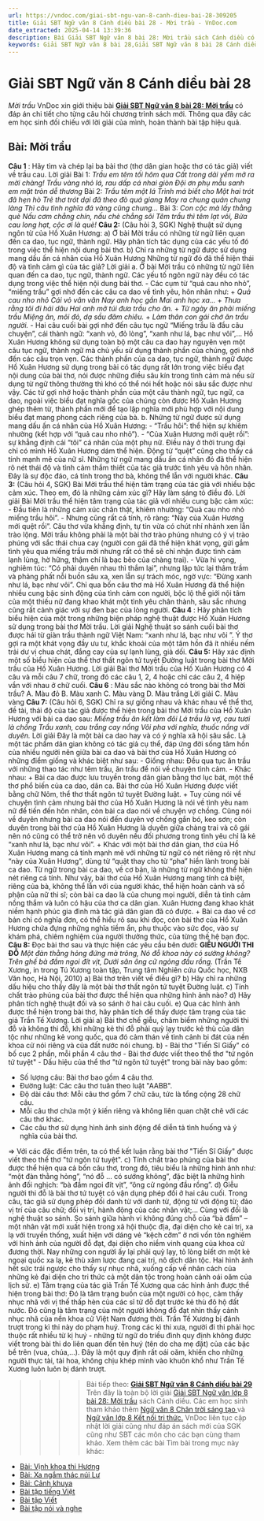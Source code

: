 ```yaml
---
url: https://vndoc.com/giai-sbt-ngu-van-8-canh-dieu-bai-28-309205
title: Giải SBT Ngữ văn 8 Cánh diều bài 28 - Mời trầu - VnDoc.com
date_extracted: 2025-04-14 13:39:36
description: Bài Giải SBT Ngữ văn 8 bài 28: Mời trầu sách Cánh diều có đáp án chi tiết cho các bạn cùng tham khảo.
keywords: Giải SBT Ngữ văn 8 bài 28,Giải SBT Ngữ văn 8 bài 28 Cánh diều,Giải sách bài tập Ngữ văn CD lớp 8,Ngữ văn lớp 8 Cánh diều,giải bài tập ngữ văn lớp 8,bài Mời trầu,soạn bài ngữ văn 8,ôn tập ngữ văn 8
---
```


# Giải SBT Ngữ văn 8 Cánh diều bài 28
 _Mời trầu_
VnDoc xin giới thiệu bài **[Giải SBT Ngữ văn 8 bài 28: Mời trầu](<https://vndoc.com/giai-sbt-ngu-van-8-canh-dieu-bai-28-309205>)** có đáp án chi tiết cho từng câu hỏi chương trình  sách mới. Thông qua đây các em học sinh đối chiếu với lời giải của mình, hoàn thành bài tập hiệu quả.
## Bài: Mời trầu
**Câu 1** : Hãy tìm và chép lại ba bài thơ \(thơ dân gian hoặc thơ có tác giả\) viết về trầu cau.
Lời giải
Bài 1:
_Trầu em têm tối hôm qua_
 _Cất trong dải yếm mở ra mời chàng\!_
_Trầu vàng nhỏ lá, rau dấp cá nhai giòn_
 _Đội ơn phụ mẫu sanh em mặt tròn dễ thương_
Bài 2:
_Trầu têm một lá_
 _Trình má biết cho_
 _Một hai trót đã hẹn hò_
 _Trẻ thơ trót dại đã theo đò quá giang_
 _May ra chung quán chung làng_
 _Thì câu tình nghĩa đá vàng cũng chung…_
Bài 3:
_Con cộc mà lấy thằng què_
 _Nấu cơm chẳng chín, nấu chè chẳng sôi_
 _Têm trầu thì têm lạt vôi,_
_Bửa cau long hạt, cộc ơi là què\!_
**Câu 2:** \(Câu hỏi 3, SGK\) Nghệ thuật sử dụng ngôn từ của Hồ Xuân Hương:
a\) Ở bài Mời trầu có những từ ngữ liên quan đến ca dao, tục ngữ, thành ngữ. Hãy phân tích tác dụng của các yếu tố đó trong việc thể hiện nội dung bài thơ.
b\) Chỉ ra những từ ngữ được sử dụng mang dấu ấn cá nhân của Hồ Xuân Hương Những từ ngữ đó đã thể hiện thái độ và tình cảm gì của tác giả?
Lời giải
a. Ở bài Mời trầu có những từ ngữ liên quan đến ca dao, tục ngữ, thành ngữ. Các yếu tố ngôn ngữ này đều có tác dụng trong việc thể hiện nội dung bài thơ.
\- Các cụm từ “quả cau nho nhỏ”, “miếng trầu” gợi nhớ đến các câu ca dao về tình yêu, hôn nhân như:
\+ _Quả cau nho nhỏ_
 _Cái vỏ vân vân_
 _Nay anh học gần_
 _Mai anh học xa..._
\+ _Thưa rằng tôi đi hái dâu_
 _Hai anh mở túi đưa trầu cho ăn._
\+ _Từ ngày ăn phải miếng trầu_
 _Miệng ăn, môi đỏ, dạ sầu đăm chiêu._
\+ _Làm thân con gái chớ ăn trầu người._
\- Hai câu cuối bài gợi nhớ đến câu tục ngữ “Miếng trầu là đầu câu chuyện”, cái thành ngữ: “xanh vỏ, đỏ lòng”, “xanh như lá, bạc như vôi”,...
Hồ Xuân Hương không sử dụng toàn bộ một câu ca dao hay nguyên vẹn một câu tục ngữ, thành ngữ mà chủ yếu sử dụng thành phần của chúng, gợi nhớ đến các câu trọn vẹn. Các thành phần của ca dao, tục ngữ, thành ngữ được Hồ Xuân Hương sử dụng trong bài có tác dụng rất lớn trong việc biểu đạt nội dung của bài thơ, nói được những điều sâu kín trong tình cảm mà nếu sử dụng từ ngữ thông thường thì khó có thể nói hết hoặc nói sâu sắc được như vậy.
Các từ gợi nhớ hoặc thành phần của một câu thành ngữ, tục ngữ, ca dao, ngoài việc biểu đạt nghĩa gốc của chúng còn được Hồ Xuân Hương ghép thêm từ, thành phần mới để tạo lập nghĩa mới phù hợp với nội dung biểu đạt mang phong cách riêng của bà.
b. Những từ ngữ được sử dụng mang dấu ấn cá nhân của Hồ Xuân Hương:
\- “Trầu hôi”: thể hiện sự khiêm nhường \(kết hợp với “quả cau nho nhỏ”\).
\- “Của Xuân Hương mới quệt rồi”: sự khẳng định cái “tôi” cá nhân của một phụ nữ. Điều này ở thời trung đại chỉ có mình Hồ Xuân Hương dám thể hiện. Động từ “quệt” cũng cho thấy cá tính mạnh mẽ của nữ sĩ.
Những từ ngữ mang dấu ấn cá nhân đó đã thể hiện rõ nét thái độ và tình cảm thắm thiết của tác giả trước tình yêu và hôn nhân. Đây là sự độc đáo, cá tính trong thơ bà, không thể lẫn với người khác.
**Câu 3:** \(Câu hỏi 4, SGK\) Bài Mời trầu thể hiện tâm trạng của tác giả với nhiều bậc cảm xúc. Theo em, đó là những cảm xúc gì? Hãy làm sáng tỏ điều đó.
Lời giải
Bài Mời trầu thể hiện tâm trạng của tác giả với nhiều cung bậc cảm xúc:
\- Đầu tiên là những cảm xúc chân thật, khiêm nhường: “Quả cau nho nhỏ miếng trầu hôi”.
\- Nhưng cũng rất cá tính, rõ ràng: “Này của Xuân Hương mới quệt rồi”. Câu thơ vừa khẳng định, tự tin vừa có chút nhí nhảnh xen lẫn trào lộng. Mời trầu không phải là một bài thơ trào phúng nhưng có ý vị trào phúng với sắc thái chua cay \(người con gái đã thể hiện khát vọng, gửi gắm tình yêu qua miếng trầu mời nhưng rất có thể sẽ chỉ nhận được tình cảm lạnh lùng, hờ hững, thậm chí là bạc bẽo của chàng trai\).
\- Vừa hi vọng, nghiêm túc: “Có phải duyên nhau thì thắm lại”, nhưng lập tức lại thâm trầm và phảng phất nỗi buồn sâu xa, xen lẫn sự trách móc, ngờ vực: “Đừng xanh như lá, bạc như vôi”.
Chỉ qua bốn câu thơ mà Hồ Xuân Hương đã thể hiện nhiều cung bậc sinh động của tình cảm con người, bộc lộ thế giới nội tâm của một thiếu nữ đang khao khát một tình yêu chân thành, sâu sắc nhưng cũng rất cảnh giác với sự đen bạc của lòng người.
**Câu 4** : Hãy phân tích biểu hiện của một trong những biện pháp nghệ thuật được Hồ Xuân Hương sử dụng trong bài thơ Mời trầu.
Lời giải
Nghệ thuật so sánh cuối bài thơ được hái từ giàn trầu thành ngữ Việt Nam: “xanh như lá, bạc như vôi ”. Ý thơ gợi ra một khát vọng đầy ưu tư, khắc khoải của một tâm hồn đã ít nhiều nếm trải dư vị chua chát, đắng cay của sự lạnh lùng, giả dối.
**Câu 5:** Hãy xác định một số biểu hiện của thể thơ thất ngôn tứ tuyệt Đường luật trong bài thơ Mời trầu của Hồ Xuân Hương.
Lời giải
Bài thơ Mời trầu của Hồ Xuân Hương có 4 câu và mỗi câu 7 chữ, trong đó các câu 1, 2, 4 hoặc chỉ các câu 2, 4 hiệp vần với nhau ở chữ cuối.
**Câu 6** : Màu sắc nào không có trong bài thơ Mời trầu?
A. Màu đỏ
B. Màu xanh
C. Màu vàng
D. Màu trắng
Lời giải
C. Màu vàng
**Câu 7:** \(Câu hỏi 6, SGK\) Chỉ ra sự giống nhau và khác nhau về thể thơ, đề tài, thái độ của tác giả được thể hiện trong bài thơ Mời trầu của Hồ Xuân Hương với bài ca dao sau:
_Miếng trầu ăn kết làm đôi_
 _Lá trầu là vợ, cau tươi là chồng_
 _Trầu xanh, cau trắng cay nồng_
 _Vôi pha với nghĩa, thuốc nồng với duyên._
Lời giải
Đây là một bài ca dao hay và có ý nghĩa xã hội sâu sắc. Là một tác phẩm dân gian không có tác giả cụ thể, đáp ứng đời sống tâm hồn của nhiều người nên giữa bài ca dao và bài thơ của Hồ Xuân Hương có những điểm giống và khác biệt như sau:
\- Giống nhau: Đều qua tục ăn trầu với những thao tác như têm trầu, ăn trầu để nói về chuyện tình cảm.
\- Khác nhau:
\+ Bài ca dao được lưu truyền trong dân gian bằng thơ lục bát, một thể thơ phổ biến của ca dao, dân ca. Bài thơ của Hồ Xuân Hương được viết bằng chữ Nôm, thể thơ thất ngôn tứ tuyệt Đường luật.
\+ Tuy cùng nói về chuyện tình cảm nhưng bài thơ của Hồ Xuân Hương là nói về tình yêu nam nữ để tiến đến hôn nhân, còn bài ca dao nói về chuyện vợ chồng. Cũng nói về duyên nhưng bài ca dao nói đến duyên vợ chồng gắn bó, keo sơn; còn duyên trong bài thơ của Hồ Xuân Hương là duyên giữa chàng trai và cô gái nên nó cũng có thể trở nên vô duyên nếu đối phương trong tình yêu chỉ là kẻ “xanh như lá, bạc như vôi”.
\+ Khác với một bài thơ dân gian, thơ của Hồ Xuân Hương mang cá tính mạnh mẽ với những từ ngữ có nét riêng rõ rệt như “này của Xuân Hương”, dùng từ “quật thay cho từ “pha” hiền lành trong bài ca dao. Từ ngữ trong bài ca dao, về cơ bản, là những từ ngữ không thể hiện nét riêng cá tính. Như vậy, bài thơ của Hồ Xuân Hương mang tính cá biệt, riêng của bà, không thể lẫn với của người khác, thể hiện hoàn cảnh và số phận của nữ thi sĩ; còn bài ca dao là của chung mọi người, diễn tả tình cảm nồng thắm và luôn có hậu của thơ ca dân gian. Xuân Hương đang khao khát niềm hạnh phúc gia đình mà tác giả dân gian đã có được.
\+ Bài ca dao về cơ bản chỉ có nghĩa đơn, có thể hiểu rõ sau khi đọc, còn bài thơ của Hồ Xuân Hương chứa đựng những nghĩa tiềm ẩn, phụ thuộc vào sức đọc, vào sự khám phá, chiêm nghiệm của người thưởng thức, của từng thế hệ bạn đọc.
**Câu 8:** Đọc bài thơ sau và thực hiện các yêu cầu bên dưới:
**GIỄU NGƯỜI THI ĐỖ**
 _Một đàn thằng hỏng đứng mà trông,_
_Nó đỗ khoa này có sướng không?_
_Trên ghế bà đầm ngoi đít vịt,_
_Dưới sân ông cử ngỏng đầu rồng._
\(Trần Tế Xương, in trong Tú Xương toàn tập, Trung tâm Nghiên cứu Quốc học, NXB Văn học, Hà Nội, 2010\)
a\) Bài thơ trên viết về điều gì?
b\) Hãy chỉ ra những dấu hiệu cho thấy đây là một bài thơ thất ngôn tứ tuyệt Đường luật.
c\) Tính chất trào phúng của bài thơ được thể hiện qua những hình ảnh nào?
d\) Hãy phân tích nghệ thuật đối và so sánh ở hai câu cuối.
e\) Qua các hình ảnh được thể hiện trong bài thơ, hãy phân tích để thấy được tâm trạng của tác giả Trần Tế Xương.
Lời giải
a\) Bài thơ chế giễu, châm biếm những người thi đỗ và không thi đỗ, khi những kẻ thi đỗ phải quỳ lạy trước kẻ thù của dân tộc như những kẻ vong quốc, qua đó cảm thán về tình cảnh bi đát của nền khoa cử nói riêng và của đất nước nói chung.
b\)
\- Bài thơ "Tiến Sĩ Giấy" có bố cục 2 phần, mỗi phần 4 câu thơ
\- Bài thơ được viết theo thể thơ "tứ ngôn tứ tuyệt"
\- Dấu hiệu của thể thơ "tứ ngôn tứ tuyệt" trong bài này bao gồm:
  * Số lượng câu: Bài thơ bao gồm 4 câu thơ.
  * Đường luật: Các câu thơ tuân theo luật "AABB".
  * Độ dài câu thơ: Mỗi câu thơ gồm 7 chữ câu, tức là tổng cộng 28 chữ câu.
  * Mỗi câu thơ chứa một ý kiến riêng và không liên quan chặt chẽ với các câu thơ khác.
  * Các câu thơ sử dụng hình ảnh sinh động để diễn tả tình huống và ý nghĩa của bài thơ.

=> Với các đặc điểm trên, ta có thể kết luận rằng bài thơ "Tiến Sĩ Giấy" được viết theo thể thơ "tứ ngôn tứ tuyệt".
c\) Tính chất trào phúng của bài thơ được thể hiện qua cả bốn câu thơ, trong đó, tiêu biểu là những hình ảnh như: “một đàn thằng hỏng”, “nó đỗ ... có sướng không”, đặc biệt là những hình ảnh đối nghịch: “bà đầm ngoi đít vịt”, “ông cử ngỏng đầu rồng”.
d\) Giễu người thi đỗ là bài thơ tứ tuyệt có vận dụng phép đối ở hai câu cuối. Trong câu, tác giả sử dụng phép đối danh từ với danh từ, động từ với động từ; đảo vị trí của câu chữ; đối vị trí, hành động của các nhân vật;...
Cùng với đối là nghệ thuật so sánh. So sánh giữa hành vi không đúng chỗ của “bà đầm” – một nhân vật mới xuất hiện trong xã hội thuộc địa, đại diện cho kẻ cai trị, xa lạ với truyền thống, xuất hiện với dáng vẻ “kệch cỡm” ở nơi vốn tôn nghiêm với hình ảnh của người đỗ đạt, đại diện cho niềm vinh quang của khoa cử đương thời. Nay những con người ấy lại phải quỳ lạy, tỏ lòng biết ơn một kẻ ngoại quốc xa lạ, kẻ thù xâm lược đang cai trị, nô dịch dân tộc.
Hai hình ảnh hết sức trái ngược cho thấy sự nhục nhã, xuống cấp về nhân cách của những kẻ đại diện cho tri thức cả một dân tộc trong hoàn cảnh oái oăm của lịch sử.
e\) Tâm trạng của tác giả Trần Tế Xương qua các hình ảnh được thể hiện trong bài thơ: Đó là tâm trạng buồn của một người có học, cảm thấy nhục nhã với vị thế thấp hèn của các sĩ tử đỗ đạt trước kẻ thù đô hộ đất nước. Đó cũng là tâm trạng của một người không đỗ đạt nhìn thấy cảnh nhục nhã của nền khoa cử Việt Nam đương thời. Trần Tế Xương bị đánh trượt trong kì thi này do phạm huý. Trong các kì thi xưa, người đi thi phải học thuộc rất nhiều từ kị huý - những từ ngữ do triều đình quy định không được viết trong bài thi do liên quan đến tên huý \(tên do cha mẹ đặt\) của các bậc bề trên \(vua, chúa,...\). Đây là một quy định rất oái oăm, khiến cho những người thực tài, tài hoa, không chịu khép mình vào khuôn khổ như Trần Tế Xương luôn luôn bị đánh trượt.
>>>> Bài tiếp theo: **[Giải SBT Ngữ văn 8 Cánh diều bài 29](<https://vndoc.com/giai-sbt-ngu-van-8-canh-dieu-bai-29-309214>)**
Trên đây là toàn bộ lời giải [Giải SBT Ngữ văn lớp 8 bài 28: Mời trầu](<https://vndoc.com/giai-sbt-ngu-van-8-canh-dieu-bai-28-309205>) sách Cánh diều. Các em học sinh tham khảo thêm [Ngữ văn 8 Chân trời sáng tạo ](<https://vndoc.com/ngu-van-8-chan-troi-sang-tao>)và [Ngữ văn lớp 8 Kết nối tri thức.](<https://vndoc.com/ngu-van-8-ket-noi-tri-thuc>) VnDoc liên tục cập nhật lời giải cũng như đáp án sách mới của SGK cũng như SBT các môn cho các bạn cùng tham khảo.
Xem thêm các bài Tìm bài trong mục này khác:
  * [Bài: Vịnh khoa thi Hương](</giai-sbt-ngu-van-8-canh-dieu-bai-29-309214>)
  * [Bài: Xa ngắm thác núi Lư](</giai-sbt-ngu-van-8-canh-dieu-bai-30-309215>)
  * [Bài: Cảnh khuya](</giai-sbt-ngu-van-8-canh-dieu-bai-31-309217>)
  * [Bài tập tiếng Việt](</giai-sbt-ngu-van-8-canh-dieu-bai-32-309218>)
  * [Bài tập Viết](</giai-sbt-ngu-van-8-canh-dieu-bai-33-309223>)
  * [Bài tập nói và nghe](</giai-sbt-ngu-van-8-canh-dieu-bai-34-309227>)

